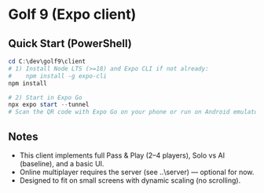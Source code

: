 # Golf 9 (Expo client)

## Quick Start (PowerShell)

```powershell
cd C:\dev\golf9\client
# 1) Install Node LTS (>=18) and Expo CLI if not already:
#    npm install -g expo-cli
npm install

# 2) Start in Expo Go
npx expo start --tunnel
# Scan the QR code with Expo Go on your phone or run on Android emulator
```

## Notes
- This client implements full Pass & Play (2–4 players), Solo vs AI (baseline), and a basic UI.
- Online multiplayer requires the server (see ..\server) — optional for now.
- Designed to fit on small screens with dynamic scaling (no scrolling).